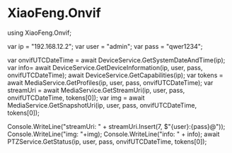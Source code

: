 # XiaoFeng.Onvif
using XiaoFeng.Onvif;


var ip = "192.168.12.2";
var user = "admin";
var pass = "qwer1234";

var onvifUTCDateTime = await DeviceService.GetSystemDateAndTime(ip);
var info= await DeviceService.GetDeviceInformation(ip, user, pass, onvifUTCDateTime);
await DeviceService.GetCapabilities(ip);
var tokens = await MediaService.GetProfiles(ip, user, pass, onvifUTCDateTime);
var streamUri = await MediaService.GetStreamUri(ip, user, pass, onvifUTCDateTime, tokens[0]);
var img =  await MediaService.GetSnapshotUri(ip, user, pass, onvifUTCDateTime, tokens[0]);

Console.WriteLine("streamUri:        " + streamUri.Insert(7, $"{user}:{pass}@"));
Console.WriteLine("img:              "+img);
Console.WriteLine("info:              " + info);
await PTZService.GetStatus(ip, user, pass, onvifUTCDateTime, tokens[0]);

